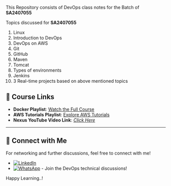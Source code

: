 This Repository consists of DevOps class notes for the Batch of **SA2407055**

Topics discussed for **SA2407055**
1. Linux
2. Introduction to DevOps
3. DevOps on AWS
4. Git
5. GitHub
6. Maven
7. Tomcat
8. Types of environments
9. Jenkins
10. 3 Real-time projects based on above mentioned topics

## 🎥 Course Links

- **Docker Playlist**: [Watch the Full Course](https://www.youtube.com/playlist?list=PLs-PsDpuAuTeNx3OgGQ1QrpNBo-XE6VBh)
- **AWS Tutorials Playlist**: [Explore AWS Tutorials](https://www.youtube.com/playlist?list=PLs-PsDpuAuTdOcZa-DDgG8KRbtMI_XRrC)
- **Nexus YouTube Video Link**: [*Click Here*](https://youtu.be/opJAfDOCZuI)

---

## 🤝 Connect with Me

For networking and further discussions, feel free to connect with me!

- [![LinkedIn](https://img.shields.io/badge/LinkedIn-0077B5?style=for-the-badge&logo=linkedin&logoColor=white)](https://www.linkedin.com/in/kastro-kiran/)
- [![WhatsApp](https://img.shields.io/badge/WhatsApp-25D366?style=for-the-badge&logo=whatsapp&logoColor=white)](https://chat.whatsapp.com/EGw6ZlwUHZc82cA0vXFnwm) - Join the DevOps technical discussions!



Happy Learning..!

